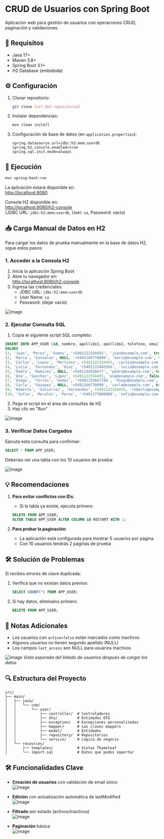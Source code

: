 # CRUD de Usuarios con Spring Boot

Aplicación web para gestión de usuarios con operaciones CRUD, paginación y validaciones.

## 🚀 Requisitos

- Java 17+
- Maven 3.8+
- Spring Boot 3.1+
- H2 Database (embebida)

## ⚙️ Configuración

1. Clonar repositorio:
   ```bash
   git clone [url-del-repositorio]
   ```

2. Instalar dependencias:
   ```bash
   mvn clean install
   ```

3. Configuración de base de datos (en `application.properties`):
   ```properties
   spring.datasource.url=jdbc:h2:mem:userdb
   spring.h2.console.enabled=true
   spring.sql.init.mode=always
   ```

## 🏃 Ejecución

```bash
mvn spring-boot:run
```

La aplicación estará disponible en:  
[http://localhost:8080](http://localhost:8080)

Consola H2 disponible en:  
[http://localhost:8080/h2-console](http://localhost:8080/h2-console)  
(JDBC URL: `jdbc:h2:mem:userdb`, User: `sa`, Password: vacío)

## 📥 Carga Manual de Datos en H2

Para cargar los datos de prueba manualmente en la base de datos H2, sigue estos pasos:

### 1. Acceder a la Consola H2
1. Inicia la aplicación Spring Boot
2. Abre tu navegador en:  
   [http://localhost:8080/h2-console](http://localhost:8080/h2-console)
3. Ingresa las credenciales:
   - JDBC URL: `jdbc:h2:mem:userdb`
   - User Name: `sa`
   - Password: (dejar vacío)

![image](https://github.com/user-attachments/assets/3b735086-ee26-47bd-9dab-4462003955ac)

### 2. Ejecutar Consulta SQL
1. Copia el siguiente script SQL completo:
```sql
INSERT INTO APP_USER (id, nombre, apellido1, apellido2, telefono, email, active, last_access, last_modified)
VALUES 
(1, 'Juan', 'Perez', 'Gomez', '+5491122334455', 'juan@example.com', true, CURRENT_TIMESTAMP, CURRENT_TIMESTAMP), 
(2, 'Maria', 'Gonzalez', NULL, '+5491166778899', 'maria@example.com', true, CURRENT_TIMESTAMP, CURRENT_TIMESTAMP),
(3, 'Carlos', 'Lopez', 'Martinez', +5491122334455, 'carlos@example.com', false, NULL, CURRENT_TIMESTAMP),
(4, 'Lucia', 'Fernandez', 'Diaz', '+5491133445566', 'lucia@example.com', true, CURRENT_TIMESTAMP, CURRENT_TIMESTAMP),
(5, 'Pedro', 'Ramirez', NULL, '+5491144556677', 'pedro@example.com', true, CURRENT_TIMESTAMP, CURRENT_TIMESTAMP),
(6, 'Ana', 'Sanchez', 'Lopez', +5491122334455, 'ana@example.com', false, NULL, CURRENT_TIMESTAMP),
(7, 'Diego', 'Torres', 'Gomez', '+5491155667788', 'diego@example.com', true, CURRENT_TIMESTAMP, CURRENT_TIMESTAMP),
(8, 'Carla', 'Vazquez', NULL, '+5491166778899', 'carla@example.com', true, CURRENT_TIMESTAMP, CURRENT_TIMESTAMP),
(9, 'Roberto', 'Gutierrez', 'Fernandez', +5491122334455, 'roberto@example.com', false, NULL, CURRENT_TIMESTAMP),
(10, 'Sofia', 'Morales', 'Perez', '+5491177889900', 'sofia@example.com', true, CURRENT_TIMESTAMP, CURRENT_TIMESTAMP);
```

2. Pega el script en el área de consultas de H2
3. Haz clic en "Run"

![image](https://github.com/user-attachments/assets/3ff7c22a-92fc-4937-8dfb-8d14276bf44c)

### 3. Verificar Datos Cargados
Ejecuta esta consulta para confirmar:
```sql
SELECT * FROM APP_USER;
```

Deberías ver una tabla con los 10 usuarios de prueba:

![image](https://github.com/user-attachments/assets/786df994-beba-495a-8c82-92386f859581)

## 💡 Recomendaciones

1. **Para evitar conflictos con IDs**:
   - Si la tabla ya existe, ejecuta primero:
   ```sql
   DELETE FROM APP_USER;
   ALTER TABLE APP_USER ALTER COLUMN id RESTART WITH 1;
   ```

2. **Para probar la paginación**:
   - La aplicación está configurada para mostrar 5 usuarios por página
   - Con 10 usuarios tendrás 2 páginas de prueba

## 🛠️ Solución de Problemas

Si recibes errores de clave duplicada:
1. Verifica que no existan datos previos:
   ```sql
   SELECT COUNT(*) FROM APP_USER;
   ```
2. Si hay datos, elimínalos primero:
   ```sql
   DELETE FROM APP_USER;
   ```

## 📝 Notas Adicionales

- Los usuarios con `active=false` están marcados como inactivos
- Algunos usuarios no tienen segundo apellido (NULL)
- Los campos `last_access` son NULL para usuarios inactivos

![image](https://github.com/user-attachments/assets/f0d4570d-4d32-480f-9cbb-78413307a1e9)
*Vista esperada del listado de usuarios después de cargar los datos*

## 🔍 Estructura del Proyecto

```
src/
├── main/
│   ├── java/
│   │   └── com/
│   │       └── user/
│   │           ├── controller/  # Controladores
│   │           ├── dto/         # Entidades DTO
│   │           ├── exception/   # Excepciones personalizadas
│   │           ├── mapper/      # Las clases mappers
│   │           ├── model/       # Entidades
│   │           ├── repository/  # Repositorios
│   │           └── service/     # Lógica de negocio
│   └── resources/
│       ├── templates/           # Vistas Thymeleaf
│       └── import.sql           # Datos que podes importar
```

## 🛠️ Funcionalidades Clave

- **Creación de usuarios** con validación de email único  
  ![image](https://github.com/user-attachments/assets/e59f0d6e-7195-4ef8-980a-462475bde004)

- **Edición** con actualización automática de lastModified  
  ![image](https://github.com/user-attachments/assets/efdd9616-3ae0-4cd4-955d-c5c97fc2f225)

- **Filtrado** por estado (activos/inactivos)  
  ![image](https://github.com/user-attachments/assets/6fb9245b-0ab8-4f0a-9519-f4e317ee0d2c)

- **Paginación** básica  
  ![image](https://github.com/user-attachments/assets/9aff21a3-86c1-4949-b24e-dd8f15bcbbb4)
